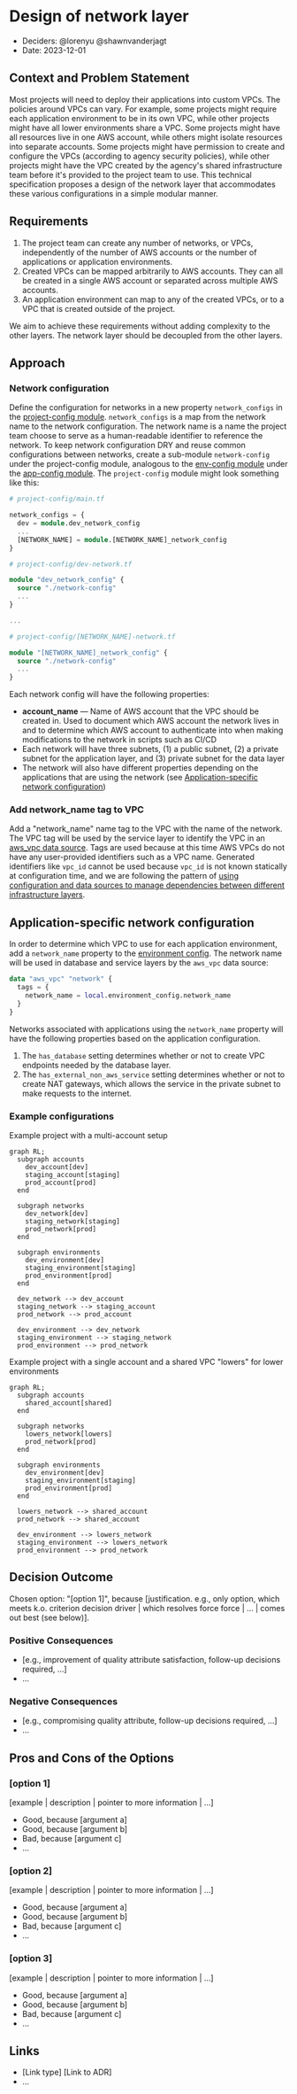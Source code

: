 # Design of network layer

* Deciders: @lorenyu @shawnvanderjagt
* Date: 2023-12-01

## Context and Problem Statement

Most projects will need to deploy their applications into custom VPCs. The policies around VPCs can vary. For example, some projects might require each application environment to be in its own VPC, while other projects might have all lower environments share a VPC. Some projects might have all resources live in one AWS account, while others might isolate resources into separate accounts. Some projects might have permission to create and configure the VPCs (according to agency security policies), while other projects might have the VPC created by the agency's shared infrastructure team before it's provided to the project team to use. This technical specification proposes a design of the network layer that accommodates these various configurations in a simple modular manner.

## Requirements

1. The project team can create any number of networks, or VPCs, independently of the number of AWS accounts or the number of applications or application environments.
2. Created VPCs can be mapped arbitrarily to AWS accounts. They can all be created in a single AWS account or separated across multiple AWS accounts.
3. An application environment can map to any of the created VPCs, or to a VPC that is created outside of the project.

We aim to achieve these requirements without adding complexity to the other layers. The network layer should be decoupled from the other layers.

## Approach

### Network configuration

Define the configuration for networks in a new property `network_configs` in the [project-config module](/infra/project-config/main.tf). `network_configs` is a map from the network name to the network configuration. The network name is a name the project team choose to serve as a human-readable identifier to reference the network. To keep network configuration DRY and reuse common configurations between networks, create a sub-module `network-config` under the project-config module, analogous to the [env-config module](/infra/app/app-config/env-config/) under the [app-config module](/infra/app/app-config/). The `project-config` module might look something like this:

```terraform
# project-config/main.tf

network_configs = {
  dev = module.dev_network_config
  ...
  [NETWORK_NAME] = module.[NETWORK_NAME]_network_config
}

# project-config/dev-network.tf

module "dev_network_config" {
  source "./network-config"
  ...
}

...

# project-config/[NETWORK_NAME]-network.tf

module "[NETWORK_NAME]_network_config" {
  source "./network-config"
  ...
}
```

Each network config will have the following properties:

* **account_name** — Name of AWS account that the VPC should be created in. Used to document which AWS account the network lives in and to determine which AWS account to authenticate into when making modifications to the network in scripts such as CI/CD
* Each network will have three subnets, (1) a public subnet, (2) a private subnet for the application layer, and (3) private subnet for the data layer
* The network will also have different properties depending on the applications that are using the network (see [Application-specific network configuration](#application-specific-network-configuration))

### Add network_name tag to VPC

Add a "network_name" name tag to the VPC with the name of the network. The VPC tag will be used by the service layer to identify the VPC in an [aws_vpc data source](https://registry.terraform.io/providers/hashicorp/aws/latest/docs/data-sources/vpc). Tags are used because at this time AWS VPCs do not have any user-provided identifiers such as a VPC name. Generated identifiers like `vpc_id` cannot be used because `vpc_id` is not known statically at configuration time, and we are following the pattern of [using configuration and data sources to manage dependencies between different infrastructure layers](/docs/infra/module-dependencies.md#use-config-modules-and-data-resources-to-manage-dependencies-between-root-modules).

## Application-specific network configuration

In order to determine which VPC to use for each application environment, add a `network_name` property to the [environment config](/infra/app/app-config/env-config/). The network name will be used in database and service layers by the `aws_vpc` data source:

```terraform
data "aws_vpc" "network" {
  tags = {
    network_name = local.environment_config.network_name
  }
}
```

Networks associated with applications using the `network_name` property will have the following properties based on the application configuration.

1. The `has_database` setting determines whether or not to create VPC endpoints needed by the database layer.
2. The `has_external_non_aws_service` setting determines whether or not to create NAT gateways, which allows the service in the private subnet to make requests to the internet.

### Example configurations

Example project with a multi-account setup

```mermaid
graph RL;
  subgraph accounts
    dev_account[dev]
    staging_account[staging]
    prod_account[prod]
  end

  subgraph networks
    dev_network[dev]
    staging_network[staging]
    prod_network[prod]
  end

  subgraph environments
    dev_environment[dev]
    staging_environment[staging]
    prod_environment[prod]
  end

  dev_network --> dev_account
  staging_network --> staging_account
  prod_network --> prod_account

  dev_environment --> dev_network
  staging_environment --> staging_network
  prod_environment --> prod_network
```

Example project with a single account and a shared VPC "lowers" for lower environments

```mermaid
graph RL;
  subgraph accounts
    shared_account[shared]
  end

  subgraph networks
    lowers_network[lowers]
    prod_network[prod]
  end

  subgraph environments
    dev_environment[dev]
    staging_environment[staging]
    prod_environment[prod]
  end

  lowers_network --> shared_account
  prod_network --> shared_account

  dev_environment --> lowers_network
  staging_environment --> lowers_network
  prod_environment --> prod_network
```

## Decision Outcome

Chosen option: "[option 1]", because [justification. e.g., only option, which meets k.o. criterion decision driver | which resolves force force | … | comes out best (see below)].

### Positive Consequences <!-- optional -->

* [e.g., improvement of quality attribute satisfaction, follow-up decisions required, …]
* …

### Negative Consequences <!-- optional -->

* [e.g., compromising quality attribute, follow-up decisions required, …]
* …

## Pros and Cons of the Options <!-- optional -->

### [option 1]

[example | description | pointer to more information | …] <!-- optional -->

* Good, because [argument a]
* Good, because [argument b]
* Bad, because [argument c]
* … <!-- numbers of pros and cons can vary -->

### [option 2]

[example | description | pointer to more information | …] <!-- optional -->

* Good, because [argument a]
* Good, because [argument b]
* Bad, because [argument c]
* … <!-- numbers of pros and cons can vary -->

### [option 3]

[example | description | pointer to more information | …] <!-- optional -->

* Good, because [argument a]
* Good, because [argument b]
* Bad, because [argument c]
* … <!-- numbers of pros and cons can vary -->

## Links <!-- optional -->

* [Link type] [Link to ADR] <!-- example: Refined by [ADR-0005](0005-example.md) -->
* … <!-- numbers of links can vary -->
